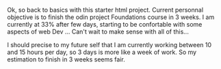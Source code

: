 Ok, so back to basics with this starter html project.
Current personnal objective is to finish the odin project Foundations course in 3 weeks.
I am currently at 33% after few days, starting to be confortable with some aspects of web Dev ... Can't wait to make sense with all of this...

I should precise to my future self that I am currently working between 10 and 15 hours per day, so 3 days is more like a week of work. So my estimation to finish in 3 weeks seems fair.